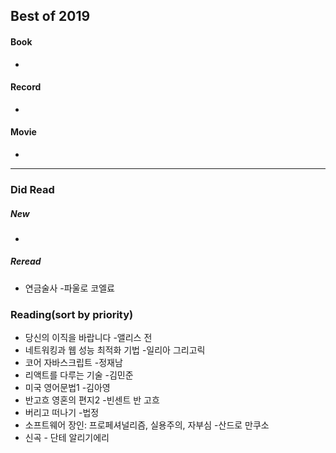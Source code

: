 ## Best of 2019
#### Book
- 

#### Record
- 

#### Movie
- 

---

### Did Read

##### New
- 

##### Reread
- 연금술사 -파울로 코엘료

### Reading(sort by priority)
- 당신의 이직을 바랍니다 -앨리스 전
- 네트워킹과 웹 성능 최적화 기법 -일리아 그리고릭
- 코어 자바스크립트 -정재남
- 리액트를 다루는 기술 -김민준
- 미국 영어문법1 -김아영
- 반고흐 영혼의 편지2 -빈센트 반 고흐
- 버리고 떠나기 -법정
- 소프트웨어 장인: 프로페셔널리즘, 실용주의, 자부심 -산드로 만쿠소
- 신곡 - 단테 알리기에리